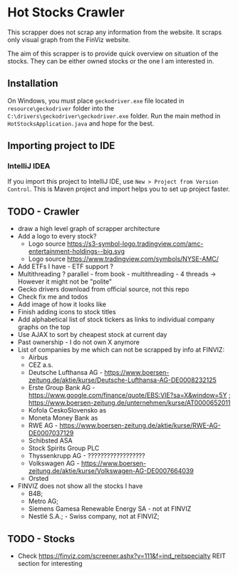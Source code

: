 # Hot Stocks Crawler

This scrapper does not scrap any information from the website. It scraps only visual graph from the FinViz website.

The aim of this scrapper is to provide quick overview on situation of the stocks. They can be either owned stocks or the one I am interested in.

## Installation

On Windows, you must place `geckodriver.exe` file located in `resource\geckodriver` folder into the `C:\drivers\geckodriver\geckodriver.exe` folder. Run the main method in `HotStocksApplication.java` and hope for the best.

## Importing project to IDE

### IntelliJ IDEA
If you import this project to IntelliJ IDE, use `New > Project from Version Control`. This is Maven project and import helps you to set up project faster.

## TODO - Crawler
+ draw a high level graph of scrapper architecture
+ Add a logo to every stock? 
  + Logo source https://s3-symbol-logo.tradingview.com/amc-entertainment-holdings--big.svg
  + Logo source https://www.tradingview.com/symbols/NYSE-AMC/
+ Add ETFs I have - ETF support ?
+ Multithreading ? parallel - from book - multithreading - 4 threads -> However it might not be "polite"
+ Gecko drivers download from official source, not this repo
+ Check fix me and todos
+ Add image of how it looks like
+ Finish adding icons to stock titles
+ Add alphabetical list of stock tickers as links to individual company graphs on the top
+ Use AJAX to sort by cheapest stock at current day
+ Past ownership - I do not own X anymore
+ List of companies by me which can not be scrapped by info at FINVIZ:
  + Airbus
  + CEZ a.s.
  + Deutsche Lufthansa AG - https://www.boersen-zeitung.de/aktie/kurse/Deutsche-Lufthansa-AG-DE0008232125
  + Erste Group Bank AG - https://www.google.com/finance/quote/EBS:VIE?sa=X&window=5Y ; https://www.boersen-zeitung.de/unternehmen/kurse/AT0000652011
  + Kofola CeskoSlovensko as
  + Moneta Money Bank as
  + RWE AG - https://www.boersen-zeitung.de/aktie/kurse/RWE-AG-DE0007037129
  + Schibsted ASA
  + Stock Spirits Group PLC
  + Thyssenkrupp AG - ??????????????????
  + Volkswagen AG - https://www.boersen-zeitung.de/aktie/kurse/Volkswagen-AG-DE0007664039
  + Orsted
+ FINVIZ does not show all the stocks I have
  + B4B; 
  + Metro AG; 
  + Siemens Gamesa Renewable Energy SA - not at FINVIZ
  + Nestlé S.A.; - Swiss company, not at FINVIZ;

## TODO - Stocks
+ Check https://finviz.com/screener.ashx?v=111&f=ind_reitspecialty REIT section for interesting
